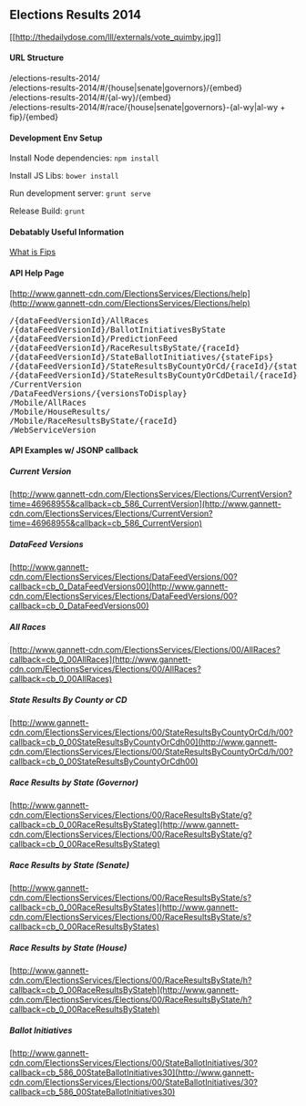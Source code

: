 Elections Results 2014
----

[[http://thedailydose.com/lll/externals/vote_quimby.jpg]]

#### URL Structure
/elections-results-2014/   
/elections-results-2014/#/{house|senate|governors}/{embed}  
/elections-results-2014/#/{al-wy}/{embed}  
/elections-results-2014/#/race/{house|senate|governors}-{al-wy|al-wy + fip}/{embed}   

#### Development Env Setup
Install Node dependencies: ```npm install```

Install JS Libs: ```bower install```

Run development server: ```grunt serve```

Release Build: ```grunt```


#### Debatably Useful Information
[What is Fips](http://en.wikipedia.org/wiki/Federal_Information_Processing_Standards)



#### API Help Page
[http://www.gannett-cdn.com/ElectionsServices/Elections/help](http://www.gannett-cdn.com/ElectionsServices/Elections/help)
<pre>
/{dataFeedVersionId}/AllRaces
/{dataFeedVersionId}/BallotInitiativesByState
/{dataFeedVersionId}/PredictionFeed
/{dataFeedVersionId}/RaceResultsByState/{raceId}
/{dataFeedVersionId}/StateBallotInitiatives/{stateFips}
/{dataFeedVersionId}/StateResultsByCountyOrCd/{raceId}/{stateFips}
/{dataFeedVersionId}/StateResultsByCountyOrCdDetail/{raceId}/{stateFips}
/CurrentVersion
/DataFeedVersions/{versionsToDisplay}
/Mobile/AllRaces
/Mobile/HouseResults/
/Mobile/RaceResultsByState/{raceId}
/WebServiceVersion
</pre>  




#### API Examples w/ JSONP callback



##### Current Version
[http://www.gannett-cdn.com/ElectionsServices/Elections/CurrentVersion?time=46968955&callback=cb_586_CurrentVersion](http://www.gannett-cdn.com/ElectionsServices/Elections/CurrentVersion?time=46968955&callback=cb_586_CurrentVersion)


##### DataFeed Versions
[http://www.gannett-cdn.com/ElectionsServices/Elections/DataFeedVersions/00?callback=cb_0_DataFeedVersions00](http://www.gannett-cdn.com/ElectionsServices/Elections/DataFeedVersions/00?callback=cb_0_DataFeedVersions00)


##### All Races
[http://www.gannett-cdn.com/ElectionsServices/Elections/00/AllRaces?callback=cb_0_00AllRaces](http://www.gannett-cdn.com/ElectionsServices/Elections/00/AllRaces?callback=cb_0_00AllRaces)


##### State Results By County or CD
[http://www.gannett-cdn.com/ElectionsServices/Elections/00/StateResultsByCountyOrCd/h/00?callback=cb_0_00StateResultsByCountyOrCdh00](http://www.gannett-cdn.com/ElectionsServices/Elections/00/StateResultsByCountyOrCd/h/00?callback=cb_0_00StateResultsByCountyOrCdh00)


##### Race Results by State (Governor)
[http://www.gannett-cdn.com/ElectionsServices/Elections/00/RaceResultsByState/g?callback=cb_0_00RaceResultsByStateg](http://www.gannett-cdn.com/ElectionsServices/Elections/00/RaceResultsByState/g?callback=cb_0_00RaceResultsByStateg)


##### Race Results by State (Senate)
[http://www.gannett-cdn.com/ElectionsServices/Elections/00/RaceResultsByState/s?callback=cb_0_00RaceResultsByStates](http://www.gannett-cdn.com/ElectionsServices/Elections/00/RaceResultsByState/s?callback=cb_0_00RaceResultsByStates)

##### Race Results by State (House)
[http://www.gannett-cdn.com/ElectionsServices/Elections/00/RaceResultsByState/h?callback=cb_0_00RaceResultsByStateh](http://www.gannett-cdn.com/ElectionsServices/Elections/00/RaceResultsByState/h?callback=cb_0_00RaceResultsByStateh)


##### Ballot Initiatives
[http://www.gannett-cdn.com/ElectionsServices/Elections/00/StateBallotInitiatives/30?callback=cb_586_00StateBallotInitiatives30](http://www.gannett-cdn.com/ElectionsServices/Elections/00/StateBallotInitiatives/30?callback=cb_586_00StateBallotInitiatives30)


